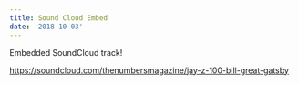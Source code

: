 ```yaml
---
title: Sound Cloud Embed
date: '2018-10-03'
---
```


Embedded SoundCloud track!

https://soundcloud.com/thenumbersmagazine/jay-z-100-bill-great-gatsby
